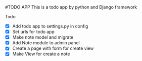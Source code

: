 #TODO APP
This is a todo app by python and Django framework

Todo
- [x] Add todo app to settings.py in config
- [x] Set urls for todo app
- [x] Make note model and migrate
- [x] Add Note module to admin panel
- [x] Create a page with form for create view
- [x] Make View for create a note